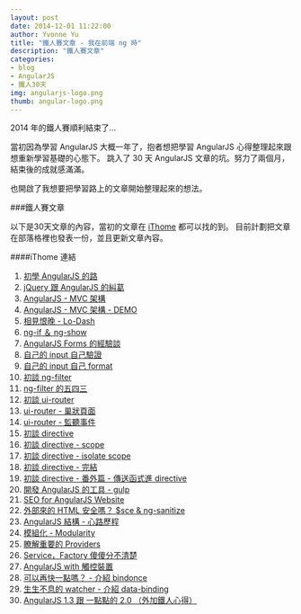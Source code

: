 ```yaml
---
layout: post
date: 2014-12-01 11:22:00
author: Yvonne Yu
title: "鐵人賽文章 - 我在前端 ng 時"
description: "鐵人賽文章"
categories:
- blog
- AngularJS
- 鐵人30天
img: angularjs-logo.png
thumb: angular-logo.png
---
```


2014 年的鐵人賽順利結束了...

當初因為學習 AngularJS 大概一年了，抱者想把學習 AngularJS 心得整理起來跟想重新學習基礎的心態下。
跳入了 30 天 AngularJS 文章的坑。努力了兩個月，結束後的成就感滿滿。

也開啟了我想要把學習路上的文章開始整理起來的想法。<!--more-->

###鐵人賽文章

以下是30天文章的內容，當初的文章在 [iThome](http://www.ithome.com.tw/) 都可以找的到。
目前計劃把文章在部落格裡也發表一份，並且更新文章內容。

####iThome 連結

1. [初學 AngularJS 的路](http://ithelp.ithome.com.tw/question/10157123)
2. [jQuery 跟 AngularJS 的糾葛](http://ithelp.ithome.com.tw/question/10157220)
3. [AngularJS - MVC 架構](http://ithelp.ithome.com.tw/question/10157402)
4. [AngularJS - MVC 架構 - DEMO](http://ithelp.ithome.com.tw/question/10157586)
5. [相見恨晚 - Lo-Dash](http://ithelp.ithome.com.tw/question/10157832)
6. [ng-if ＆ ng-show](http://ithelp.ithome.com.tw/question/10158108)
7. [AngularJS Forms 的經驗談](http://ithelp.ithome.com.tw/question/10158241)
8. [自己的 input 自己驗證](http://ithelp.ithome.com.tw/question/10158385)
9. [自己的 input 自己 format](http://ithelp.ithome.com.tw/question/10158553)
10. [初談 ng-filter](http://ithelp.ithome.com.tw/question/10158792)
11. [ng-filter 的五四三](http://ithelp.ithome.com.tw/question/10158968)
12. [初談 ui-router](http://ithelp.ithome.com.tw/question/10159149)
13. [ui-router - 巢狀頁面](http://ithelp.ithome.com.tw/question/10159294)
14. [ui-router - 監聽事件](http://ithelp.ithome.com.tw/question/10159440)
15. [初談 directive](http://ithelp.ithome.com.tw/question/10159614)
16. [初談 directive - scope](http://ithelp.ithome.com.tw/question/10159831)
17. [初談 directive - isolate scope](http://ithelp.ithome.com.tw/question/10160003)
18. [初談 directive - 完結](http://ithelp.ithome.com.tw/question/10160169)
19. [初談 directive - 番外篇 - 傳送函式進 directive](http://ithelp.ithome.com.tw/question/10160314)
20. [開發 AngularJS 的工具 - gulp](http://ithelp.ithome.com.tw/question/10160433)
21. [SEO for AngularJS Website](http://ithelp.ithome.com.tw/question/10160609)
22. [外部來的 HTML 安全嗎？ $sce & ng-sanitize](http://ithelp.ithome.com.tw/question/10160695)
23. [AngularJS 結構 - 心路歷程](http://ithelp.ithome.com.tw/question/10160833)
24. [模組化 - Modularity](http://ithelp.ithome.com.tw/question/10160976)
25. [瞭解重要的 Providers](http://ithelp.ithome.com.tw/question/10161128)
26. [Service，Factory 傻傻分不清楚](http://ithelp.ithome.com.tw/question/10161278)
27. [AngularJS with 觸控裝置](http://ithelp.ithome.com.tw/question/10161353)
28. [可以再快一點嗎？ - 介紹 bindonce](http://ithelp.ithome.com.tw/question/10161417)
29. [生生不息的 watcher - 介紹 data-binding](http://ithelp.ithome.com.tw/question/10161497)
30. [AngularJS 1.3 跟 一點點的 2.0 （外加鐵人心得）](http://ithelp.ithome.com.tw/question/10161588)